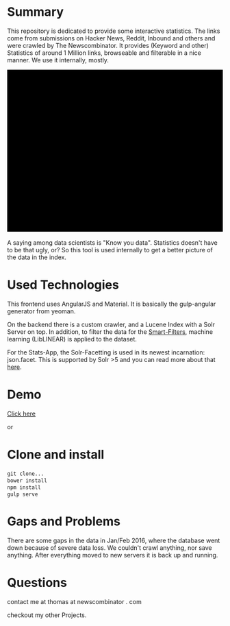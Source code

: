 # Summary
This repository is dedicated to provide some interactive statistics. The links come from submissions on Hacker News, Reddit, Inbound and others and were crawled by The Newscombinator. It provides (Keyword and other) Statistics of around 1 Million links, browseable and filterable in a nice manner. We use it internally, mostly. 

![newscombinator-stats](https://github.com/tomw1808/newscombinator-stats/blob/master/src/assets/images/demo.gif "Newscombinator Stats Demo")

A saying among data scientists is "Know you data". Statistics doesn't have to be that ugly, or? So this tool is used internally to get a better picture of the data in the index.

# Used Technologies
This frontend uses AngularJS and Material. It is basically the gulp-angular generator from yeoman.

On the backend there is a custom crawler, and a Lucene Index with a Solr Server on top. In addition, to filter the data for the [Smart-Filters](http://www.newscombinator.com/smartfilters), machine learning (LibLINEAR) is applied to the dataset. 

For the Stats-App, the Solr-Facetting is used in its newest incarnation: json.facet. This is supported by Solr >5 and you can read more about that [here](http://yonik.com/json-facet-api/).

# Demo

[Click here](http://tomw1808.github.io/newscombinator-stats/#/)

or

# Clone and install

    git clone...
    bower install
    npm install
    gulp serve
    
   
    
# Gaps and Problems
There are some gaps in the data in Jan/Feb 2016, where the database went down because of severe data loss. We couldn't crawl anything, nor save anything. After everything moved to new servers it is back up and running.

# Questions
contact me at thomas at newscombinator . com

checkout my other Projects.
